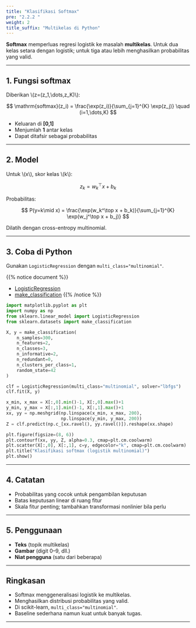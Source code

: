 ```yaml
---
title: "Klasifikasi Softmax"
pre: "2.2.2 "
weight: 2
title_suffix: "Multikelas di Python"
---
```


<div class="pagetop-box">
  <p><b>Softmax</b> memperluas regresi logistik ke masalah <b>multikelas</b>. Untuk dua kelas setara dengan logistik; untuk tiga atau lebih menghasilkan probabilitas yang valid.</p>
</div>

---

## 1. Fungsi softmax

Diberikan \\(z=(z_1,\dots,z_K)\\):

$$
\mathrm{softmax}(z_i) = \frac{\exp(z_i)}{\sum_{j=1}^{K} \exp(z_j)} \quad (i=1,\dots,K)
$$

- Keluaran di <b>[0,1]</b>  
- Menjumlah <b>1</b> antar kelas  
- Dapat ditafsir sebagai probabilitas

---

## 2. Model

Untuk \\(x\\), skor kelas \\(k\\):

$$
z_k = w_k^\top x + b_k
$$

Probabilitas:

$$
P(y=k\mid x) = \frac{\exp(w_k^\top x + b_k)}{\sum_{j=1}^{K} \exp(w_j^\top x + b_j)}
$$

Dilatih dengan cross-entropy multinomial.

---

## 3. Coba di Python

Gunakan `LogisticRegression` dengan `multi_class="multinomial"`.

{{% notice document %}}
- [LogisticRegression](https://scikit-learn.org/stable/modules/generated/sklearn.linear_model.LogisticRegression.html)  
- [make_classification](https://scikit-learn.org/stable/modules/generated/sklearn.datasets.make_classification.html)
{{% /notice %}}

```python
import matplotlib.pyplot as plt
import numpy as np
from sklearn.linear_model import LogisticRegression
from sklearn.datasets import make_classification

X, y = make_classification(
    n_samples=300,
    n_features=2,
    n_classes=3,
    n_informative=2,
    n_redundant=0,
    n_clusters_per_class=1,
    random_state=42
)

clf = LogisticRegression(multi_class="multinomial", solver="lbfgs")
clf.fit(X, y)

x_min, x_max = X[:,0].min()-1, X[:,0].max()+1
y_min, y_max = X[:,1].min()-1, X[:,1].max()+1
xx, yy = np.meshgrid(np.linspace(x_min, x_max, 200),
                     np.linspace(y_min, y_max, 200))
Z = clf.predict(np.c_[xx.ravel(), yy.ravel()]).reshape(xx.shape)

plt.figure(figsize=(8, 6))
plt.contourf(xx, yy, Z, alpha=0.3, cmap=plt.cm.coolwarm)
plt.scatter(X[:,0], X[:,1], c=y, edgecolor="k", cmap=plt.cm.coolwarm)
plt.title("Klasifikasi softmax (logistik multinomial)")
plt.show()
```

---

## 4. Catatan

- Probabilitas yang cocok untuk pengambilan keputusan  
- Batas keputusan linear di ruang fitur  
- Skala fitur penting; tambahkan transformasi nonlinier bila perlu

---

## 5. Penggunaan

- <b>Teks</b> (topik multikelas)  
- <b>Gambar</b> (digit 0–9, dll.)  
- <b>Niat pengguna</b> (satu dari beberapa)

---

## Ringkasan

- Softmax menggeneralisasi logistik ke multikelas.  
- Menghasilkan distribusi probabilitas yang valid.  
- Di scikit-learn, `multi_class="multinomial"`.  
- Baseline sederhana namun kuat untuk banyak tugas.

---

